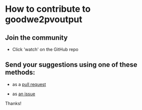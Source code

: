 # How to contribute to goodwe2pvoutput

## Join the community

- Click 'watch' on the GitHub repo

## Send your suggestions using one of these methods:

- as a [pull request](https://github.com/yaleman/goodwe2pvoutput/pulls)

- as [an issue](https://github.com/yaleman/goodwe2pvoutput/issues/new)

Thanks!